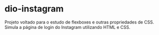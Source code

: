 # dio-instagram

Projeto voltado para o estudo de flexboxes e outras propriedades de CSS. 
Simula a página de login do Instagram utilizando HTML e CSS.
